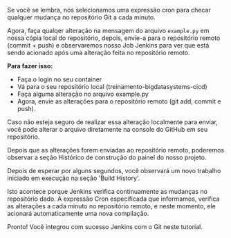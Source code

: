 Se você se lembra, nós selecionamos uma expressão cron para checar qualquer mudança no repositório Git a cada minuto.

Agora, faça qualqer alteração na mensagem do arquivo `example.py` em nossa cópia local do repositório, depois, envie-a para o repositório remoto (commit + push) e observaremos nosso Job Jenkins para ver que está sendo acionado após uma alteração feita no repositório remoto.

**Para fazer isso:**

- Faça o login no seu container
- Vá para o seu repositório local (treinamento-bigdatasystems-cicd)
- Faça alguma alteração no arquivo example.py
- Agora, envie as alterações para o repositório remoto (git add, commit e push).

Caso não esteja seguro de realizar essa alteração localmente para enviar, você pode alterar o arquivo diretamente na console do GitHub em seu repositório.

Depois que as alterações forem enviadas ao repositório remoto, poderemos observar a seção Histórico de construção do painel do nosso projeto.

Depois de esperar por alguns segundos, você observará um novo trabalho iniciado em execução na seção 'Build History'.

Isto acontece porque Jenkins verifica continuamente as mudanças no repositório dado. A expressão Cron especificada que informamos, verifica as alterações a cada minuto no repositório remoto, e neste momento, ele acionará automaticamente uma nova compilação.

Pronto! Você integrou com sucesso Jenkins com o Git neste tutorial.
